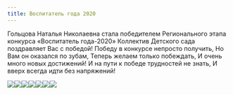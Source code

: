 ```yaml
---
title: Воспитатель года 2020
---
```


Гольцова Наталья Николаевна стала победителем Регионального этапа конкурса «Воспитатель года-2020»
Коллектив Детского сада поздравляет Вас с победой!
Победу в конкурсе непросто получить,
Но Вам он оказался по зубам,
Теперь желаем только побеждать,
И очень много новых достижений!
И на пути к победе трудностей не знать,
И вверх всегда идти без напряжений!

<div class="article__images">

![](/assets/images/news/1/1.jpg)![](/assets/images/news/1/2.jpg)![](/assets/images/news/1/3.jpg)![](/assets/images/news/1/4.jpg)![](/assets/images/news/1/5.jpg)![](/assets/images/news/1/6.jpg)![](/assets/images/news/1/7.jpg)

</div>
